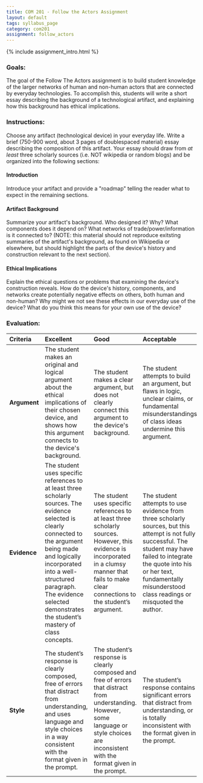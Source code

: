 ```yaml
---
title: COM 201 - Follow the Actors Assignment
layout: default
tags: syllabus_page
category: com201
assignment: follow_actors
---
```


{% include assignment_intro.html %}

### Goals:
The goal of the Follow The Actors assignment is to build student knowledge of the larger networks of human and non-human actors that are connected by everyday technologies. To accomplish this, students will write a short essay describing the background of a technological artifact, and explaining how this background has ethical implications.

### Instructions:
Choose any artifact (technological device) in your everyday life. Write a brief (750-900 word, about 3 pages of doublespaced material) essay describing the composition of this artifact. Your essay should draw from _at least_ three scholarly sources (i.e. NOT wikipedia or random blogs) and be organized into the following sections:

#### Introduction
Introduce your artifact and provide a "roadmap" telling the reader what to expect in the remaining sections.

#### Artifact Background
Summarize your artifact's background. Who designed it? Why? What components does it depend on? What networks of trade/power/information is it connected to? (NOTE: this material should not reproduce exitsting summaries of the artifact's background, as found on Wikipedia or elsewhere, but should highlight the parts of the device's history and construction relevant to the next section).

#### Ethical Implications
Explain the ethical questions or problems that examining the device's construction reveals. How do the device's history, components, and networks create potentially negative effects on others, both human and non-human? Why might we not see these effects in our everyday use of the device? What do you think this means for your own use of the device?

### Evaluation:  

<table>
<thead>
<tr class="header">
<th align="left">Criteria</th>
<th align="left">Excellent</th>
<th align="left">Good</th>
<th align="left">Acceptable</th>
<th align="left">Unacceptable</th>
</tr>
</thead>
<tbody>
<tr class="odd">
<td align="left"><strong>Argument</strong></td>
<td align="left">The student makes an original and logical argument about the ethical implications of their chosen device, and shows how this argument connects to the device's background.</td>
<td align="left">The student makes a clear argument, but does not clearly connect this argument to the device's background.</td>
<td align="left">The student attempts to build an argument, but flaws in logic, unclear claims, or fundamental misunderstandings of class ideas undermine this argument.</td>
<td align="left">The student does not attempt to build an argument of his or her own, instead simply rephrasing the thought of others.</td>
</tr>
<tr class="even">
<td align="left"><strong>Evidence</strong></td>
<td align="left">The student uses specific references to at least three scholarly sources. The evidence selected is clearly connected to the argument being made and logically incorporated into a well-structured paragraph. The evidence selected demonstrates the student&#8217;s mastery of class concepts.</td>
<td align="left">The student uses specific references to at least three scholarly sources. However, this evidence is incorporated in a clumsy manner that fails to make clear connections to the student&#8217;s argument.</td>
<td align="left">The student attempts to use evidence from three scholarly sources, but this attempt is not fully successful. The student may have failed to integrate the quote into his or her text, fundamentally misunderstood class readings or misquoted the author.</td>
<td align="left">The student fails to utilize specific evidence from the scholarly sources in his or her response.</td>
</tr>
<tr class="odd">
<td align="left"><strong>Style</strong></td>
<td align="left">The student&#8217;s response is clearly composed, free of errors that distract from understanding, and uses language and style choices in a way consistent with the format given in the prompt.</td>
<td align="left">The student&#8217;s response is clearly composed and free of errors that distract from understanding. However, some language or style choices are inconsistent with the format given in the prompt.</td>
<td align="left">The student&#8217;s response contains significant errors that distract from understanding, or is totally inconsistent with the format given in the prompt.</td>
<td align="left">The student&#8217;s response suggests he or she put little or no effort into composing and proofreading his or her response.</td>
</tr>
</tbody>
</table>
